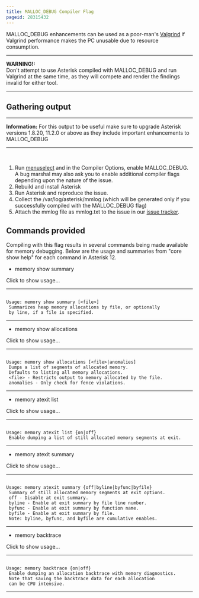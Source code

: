 ```yaml
---
title: MALLOC_DEBUG Compiler Flag
pageid: 28315432
---
```


MALLOC\_DEBUG enhancements can be used as a poor-man's [Valgrind](/Valgrind) if Valgrind performance makes the PC unusable due to resource consumption.




---

**WARNING!:**   
Don't attempt to use Asterisk compiled with MALLOC\_DEBUG and run Valgrind at the same time, as they will compete and render the findings invalid for either tool.

  



---


Gathering output
----------------




---


**Information:**  For this output to be useful make sure to upgrade Asterisk versions 1.8.20, 11.2.0 or above as they include important enhancements to MALLOC\_DEBUG

  



---


 

1. Run [menuselect](/Getting-Started/Installing-Asterisk/Installing-Asterisk-From-Source/Using-Menuselect-to-Select-Asterisk-Options) and in the Compiler Options, enable MALLOC\_DEBUG. A bug marshal may also ask you to enable additional compiler flags depending upon the nature of the issue.
2. Rebuild and install Asterisk
3. Run Asterisk and reproduce the issue.
4. Collect the /var/log/asterisk/mmlog (which will be generated only if you successfully compiled with the MALLOC\_DEBUG flag)
5. Attach the mmlog file as mmlog.txt to the issue in our [issue tracker](/Asterisk-Community/Asterisk-Issue-Guidelines).

Commands provided
-----------------

Compiling with this flag results in several commands being made available for memory debugging. Below are the usage and summaries from "core show help" for each command in Asterisk 12.

* memory show summary

Click to show usage...


---

  
  


```

Usage: memory show summary [<file>]
 Summarizes heap memory allocations by file, or optionally
 by line, if a file is specified.

```



---
* memory show allocations

Click to show usage...


---

  
  


```

Usage: memory show allocations [<file>|anomalies]
 Dumps a list of segments of allocated memory.
 Defaults to listing all memory allocations.
 <file> - Restricts output to memory allocated by the file.
 anomalies - Only check for fence violations.

```



---
* memory atexit list

Click to show usage...


---

  
  


```

Usage: memory atexit list {on|off}
 Enable dumping a list of still allocated memory segments at exit.

```



---
* memory atexit summary

Click to show usage...


---

  
  


```

Usage: memory atexit summary {off|byline|byfunc|byfile}
 Summary of still allocated memory segments at exit options.
 off - Disable at exit summary.
 byline - Enable at exit summary by file line number.
 byfunc - Enable at exit summary by function name.
 byfile - Enable at exit summary by file.
 Note: byline, byfunc, and byfile are cumulative enables.

```



---
* memory backtrace

Click to show usage...


---

  
  


```

Usage: memory backtrace {on|off}
 Enable dumping an allocation backtrace with memory diagnostics.
 Note that saving the backtrace data for each allocation
 can be CPU intensive.

```



---
